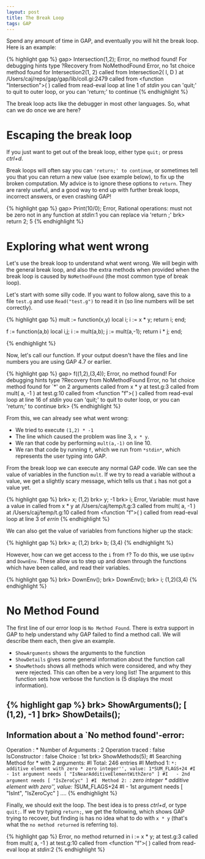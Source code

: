 ```yaml
---
layout: post
title: The Break Loop
tags: GAP
---
```


Spend any amount of time in GAP, and eventually you will hit the break loop. Here is an example:

{% highlight gap %}
gap> Intersection(1,2);
Error, no method found! For debugging hints type ?Recovery from NoMethodFound
Error, no 1st choice method found for Intersection2(1, 2) called from
Intersection2( I, D ) at /Users/caj/reps/gap/gap/lib/coll.gi:2479 called from
<function "Intersection">( <arguments> )
 called from read-eval loop at line 1 of *stdin*
you can 'quit;' to quit to outer loop, or
you can 'return;' to continue
{% endhighlight %}

The break loop acts like the debugger in most other languages. So, what can we do once we are here?

# Escaping the break loop

If you just want to get out of the break loop, either type `quit;` or press *ctrl+d*.

Break loops will often say you can `'return;' to continue`, or sometimes tell you that you can return a new value (see example below), to fix up the broken computation. My advice is to ignore these options to `return`. They are rarely useful, and a good way to end up with further break loops, incorrect answers, or even crashing GAP!

{% highlight gap %}
gap> Print(10/0);
Error, Rational operations: <divisor> must not be zero
not in any function at *stdin*:1
you can replace <divisor> via 'return <divisor>;'
brk> return 2;
5
{% endhighlight %}

# Exploring what went wrong

Let's use the break loop to understand what went wrong. We will begin with the general break loop, and also the extra methods when provided when the break loop is caused by `NoMethodFound` (the most common type of break loop).

Let's start with some silly code. If you want to follow along, save this to a file `test.g` and use `Read("test.g")` to read it in (so line numbers will be set correctly).

{% highlight gap %}
mult := function(x,y)
  local i;
  i := x * y;
  return i;
end;

f := function(a,b)
  local i,j;
  i := mult(a,b);
  j := mult(a,-1);
  return i * j;
end;

{% endhighlight %}

Now, let's call our function. If your output doesn't have the files and line numbers you are using GAP 4.7 or earlier.

{% highlight gap  %}
gap> f((1,2),(3,4));
Error, no method found! For debugging hints type ?Recovery from NoMethodFound
Error, no 1st choice method found for `*' on 2 arguments called from
x * y at test.g:3 called from
mult( a, -1 ) at test.g:10 called from
<function "f">( <arguments> )
 called from read-eval loop at line 16 of *stdin*
you can 'quit;' to quit to outer loop, or
you can 'return;' to continue
brk>
{% endhighlight %}

From this, we can already see what went wrong:

* We tried to execute `(1,2) * -1` 
* The line which caused the problem was line 3, `x * y`.
* We ran that code by performing `mult(a,-1)` on line 10.
* We ran that code by running `f`, which we run from `*stdin*`, which represents the user typing into GAP.

From the break loop we can execute any normal GAP code. We can see the value of variables in the function `mult`. If we try to read a variable without a value, we get a slightly scary message, which tells us that `i` has not got a value yet.

{% highlight gap %}
brk> x;
(1,2)
brk> y;
-1
brk> i;
Error, Variable: <debug-variable-0-3> must have a value in
  <compiled or corrupted statement>  called from
x * y at /Users/caj/temp/t.g:3 called from
mult( a, -1 ) at /Users/caj/temp/t.g:10 called from
<function "f">( <arguments> )
 called from read-eval loop at line 3 of *errin*
{% endhighlight %}

We can also get the value of variables from functions higher up the stack:

{% highlight gap %}
brk> a;
(1,2)
brk> b;
(3,4)
{% endhighlight %}

However, how can we get access to the `i` from `f`? To do this, we use `UpEnv` and `DownEnv`. These allow us to step up and down through the functions which have been called, and read their variables.

{% highlight gap %}
brk> DownEnv();
brk> DownEnv();
brk> i;
(1,2)(3,4)
{% endhighlight %}

# No Method Found

The first line of our error loop is `No Method Found`. There is extra support in GAP to help understand why GAP failed to find a method call. We will describe them each, then give an example.

* `ShowArguments` shows the arguments to the function
* `ShowDetails` gives some general information about the function call
* `ShowMethods` shows all methods which were considered, and why they were rejected. This can often be a very long list! The argument to this function sets how verbose the function is (5 displays the most information).

{% highlight gap %}
brk> ShowArguments();
[ (1,2), -1 ]
brk> ShowDetails();
--------------------------------------------
Information about a `No method found'-error:
--------------------------------------------
Operation           : *
Number of Arguments : 2
Operation traced    : false
IsConstructor       : false
Choice              : 1st
brk> ShowMethods(5);
#I  Searching Method for * with 2 arguments:
#I  Total: 246 entries
#I  Method 1: ``*: additive element with zero * zero integer'', value: 1*SUM_FLAGS+24
#I   - 1st argument needs [ "IsNearAdditiveElementWithZero" ]
#I   - 2nd argument needs [ "IsZeroCyc" ]
#I  Method 2: ``*: zero integer * additive element with zero'', value: 1*SUM_FLAGS+24
#I   - 1st argument needs [ "IsInt", "IsZeroCyc" ]
....
{% endhighlight %}

Finally, we should exit the loop. The best idea is to press _ctrl+d_, or type `quit;`. If we try typing `return;`, we get the following, which shows GAP trying to recover, but finding is has no idea what to do with `x * y` (that's what the `no method returned` is referring to).

{% highlight gap %}
Error, no method returned in
  i := x * y; at test.g:3 called from
mult( a, -1 ) at test.g:10 called from
<function "f">( <arguments> )
 called from read-eval loop at *stdin*:2
{% endhighlight %}

